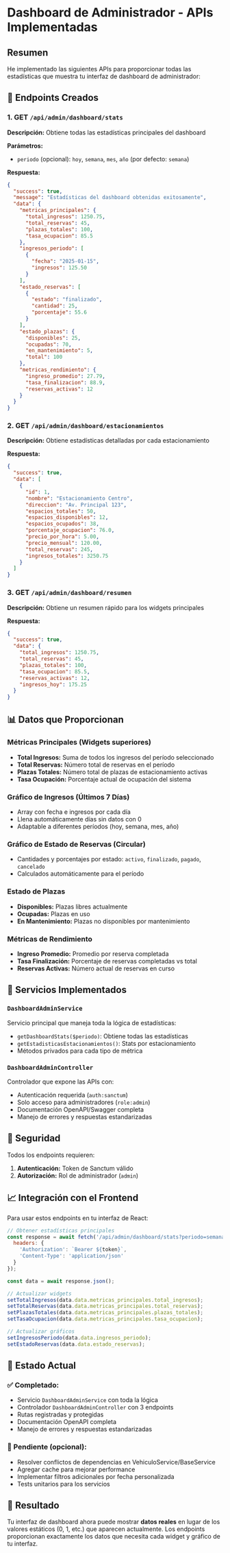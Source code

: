 # Dashboard de Administrador - APIs Implementadas

## Resumen

He implementado las siguientes APIs para proporcionar todas las estadísticas que muestra tu interfaz de dashboard de administrador:

## 🚀 Endpoints Creados

### 1. **GET** `/api/admin/dashboard/stats`
**Descripción:** Obtiene todas las estadísticas principales del dashboard

**Parámetros:**
- `periodo` (opcional): `hoy`, `semana`, `mes`, `año` (por defecto: `semana`)

**Respuesta:** 
```json
{
  "success": true,
  "message": "Estadísticas del dashboard obtenidas exitosamente",
  "data": {
    "metricas_principales": {
      "total_ingresos": 1250.75,
      "total_reservas": 45,
      "plazas_totales": 100,
      "tasa_ocupacion": 85.5
    },
    "ingresos_periodo": [
      {
        "fecha": "2025-01-15",
        "ingresos": 125.50
      }
    ],
    "estado_reservas": [
      {
        "estado": "finalizado",
        "cantidad": 25,
        "porcentaje": 55.6
      }
    ],
    "estado_plazas": {
      "disponibles": 25,
      "ocupadas": 70,
      "en_mantenimiento": 5,
      "total": 100
    },
    "metricas_rendimiento": {
      "ingreso_promedio": 27.79,
      "tasa_finalizacion": 88.9,
      "reservas_activas": 12
    }
  }
}
```

### 2. **GET** `/api/admin/dashboard/estacionamientos`
**Descripción:** Obtiene estadísticas detalladas por cada estacionamiento

**Respuesta:**
```json
{
  "success": true,
  "data": [
    {
      "id": 1,
      "nombre": "Estacionamiento Centro",
      "direccion": "Av. Principal 123",
      "espacios_totales": 50,
      "espacios_disponibles": 12,
      "espacios_ocupados": 38,
      "porcentaje_ocupacion": 76.0,
      "precio_por_hora": 5.00,
      "precio_mensual": 120.00,
      "total_reservas": 245,
      "ingresos_totales": 3250.75
    }
  ]
}
```

### 3. **GET** `/api/admin/dashboard/resumen`
**Descripción:** Obtiene un resumen rápido para los widgets principales

**Respuesta:**
```json
{
  "success": true,
  "data": {
    "total_ingresos": 1250.75,
    "total_reservas": 45,
    "plazas_totales": 100,
    "tasa_ocupacion": 85.5,
    "reservas_activas": 12,
    "ingresos_hoy": 175.25
  }
}
```

## 📊 Datos que Proporcionan

### Métricas Principales (Widgets superiores)
- **Total Ingresos:** Suma de todos los ingresos del período seleccionado
- **Total Reservas:** Número total de reservas en el período
- **Plazas Totales:** Número total de plazas de estacionamiento activas
- **Tasa Ocupación:** Porcentaje actual de ocupación del sistema

### Gráfico de Ingresos (Últimos 7 Días)
- Array con fecha e ingresos por cada día
- Llena automáticamente días sin datos con 0
- Adaptable a diferentes períodos (hoy, semana, mes, año)

### Gráfico de Estado de Reservas (Circular)
- Cantidades y porcentajes por estado: `activo`, `finalizado`, `pagado`, `cancelado`
- Calculados automáticamente para el período

### Estado de Plazas
- **Disponibles:** Plazas libres actualmente
- **Ocupadas:** Plazas en uso
- **En Mantenimiento:** Plazas no disponibles por mantenimiento

### Métricas de Rendimiento
- **Ingreso Promedio:** Promedio por reserva completada
- **Tasa Finalización:** Porcentaje de reservas completadas vs total
- **Reservas Activas:** Número actual de reservas en curso

## 🔧 Servicios Implementados

### `DashboardAdminService`
Servicio principal que maneja toda la lógica de estadísticas:

- `getDashboardStats($periodo)`: Obtiene todas las estadísticas
- `getEstadisticasEstacionamientos()`: Stats por estacionamiento  
- Métodos privados para cada tipo de métrica

### `DashboardAdminController`
Controlador que expone las APIs con:
- Autenticación requerida (`auth:sanctum`)
- Solo acceso para administradores (`role:admin`)
- Documentación OpenAPI/Swagger completa
- Manejo de errores y respuestas estandarizadas

## 🔐 Seguridad

Todos los endpoints requieren:
1. **Autenticación:** Token de Sanctum válido
2. **Autorización:** Rol de administrador (`admin`)

## 📈 Integración con el Frontend

Para usar estos endpoints en tu interfaz de React:

```javascript
// Obtener estadísticas principales
const response = await fetch('/api/admin/dashboard/stats?periodo=semana', {
  headers: {
    'Authorization': `Bearer ${token}`,
    'Content-Type': 'application/json'
  }
});

const data = await response.json();

// Actualizar widgets
setTotalIngresos(data.data.metricas_principales.total_ingresos);
setTotalReservas(data.data.metricas_principales.total_reservas);
setPlazasTotales(data.data.metricas_principales.plazas_totales);
setTasaOcupacion(data.data.metricas_principales.tasa_ocupacion);

// Actualizar gráficos
setIngresosPeriodo(data.data.ingresos_periodo);
setEstadoReservas(data.data.estado_reservas);
```

## 🔄 Estado Actual

### ✅ Completado:
- Servicio `DashboardAdminService` con toda la lógica
- Controlador `DashboardAdminController` con 3 endpoints
- Rutas registradas y protegidas
- Documentación OpenAPI completa
- Manejo de errores y respuestas estandarizadas

### 🔧 Pendiente (opcional):
- Resolver conflictos de dependencias en VehiculoService/BaseService
- Agregar cache para mejorar performance
- Implementar filtros adicionales por fecha personalizada
- Tests unitarios para los servicios

## 🎯 Resultado

Tu interfaz de dashboard ahora puede mostrar **datos reales** en lugar de los valores estáticos (0, 1, etc.) que aparecen actualmente. Los endpoints proporcionan exactamente los datos que necesita cada widget y gráfico de tu interfaz.
